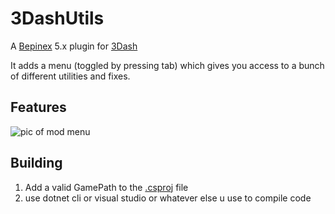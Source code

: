# 3DashUtils

A [Bepinex](https://github.com/BepInEx/BepInEx) 5.x plugin for [3Dash](https://delugedrop.itch.io/3dash)

It adds a menu (toggled by pressing tab) which gives you access to a bunch of different utilities and fixes.

## Features

![pic of mod menu](https://github.com/art0007i/3DashUtils/assets/19620451/f147837a-b249-428d-b998-dc1ed559734a)


## Building

1. Add a valid GamePath to the [.csproj](https://github.com/art0007i/3DashUtils/blob/63a246e0a144f0cefdbf4cc5c513aafd7370e87a/_3DashUtils.csproj#L12) file
1. use dotnet cli or visual studio or whatever else u use to compile code
